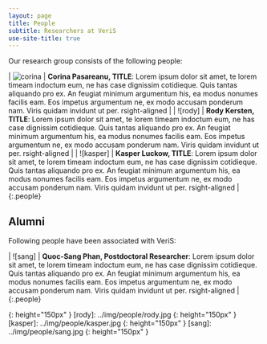 ```yaml
---
layout: page
title: People
subtitle: Researchers at VeriS
use-site-title: true
---
```


Our research group consists of the following people:

| ![corina]      | **Corina Pasareanu, TITLE**: Lorem ipsum dolor sit amet, te lorem timeam indoctum eum, ne has case dignissim cotidieque. Quis tantas aliquando pro ex. An feugiat minimum argumentum his, ea modus nonumes facilis eam. Eos impetus argumentum ne, ex modo accusam ponderum nam. Viris quidam invidunt ut per. rsight-aligned |
| ![rody]      | **Rody Kersten, TITLE**: Lorem ipsum dolor sit amet, te lorem timeam indoctum eum, ne has case dignissim cotidieque. Quis tantas aliquando pro ex. An feugiat minimum argumentum his, ea modus nonumes facilis eam. Eos impetus argumentum ne, ex modo accusam ponderum nam. Viris quidam invidunt ut per. rsight-aligned |
| ![kasper]      | **Kasper Luckow, TITLE**: Lorem ipsum dolor sit amet, te lorem timeam indoctum eum, ne has case dignissim cotidieque. Quis tantas aliquando pro ex. An feugiat minimum argumentum his, ea modus nonumes facilis eam. Eos impetus argumentum ne, ex modo accusam ponderum nam. Viris quidam invidunt ut per. rsight-aligned |
{:.people}


## Alumni
Following people have been associated with VeriS:

| ![sang]      | **Quoc-Sang Phan, Postdoctoral Researcher**: Lorem ipsum dolor sit amet, te lorem timeam indoctum eum, ne has case dignissim cotidieque. Quis tantas aliquando pro ex. An feugiat minimum argumentum his, ea modus nonumes facilis eam. Eos impetus argumentum ne, ex modo accusam ponderum nam. Viris quidam invidunt ut per. rsight-aligned |
{:.people}



[corina]: ../img/people/corina.png 
{: height="150px" }
[rody]: ../img/people/rody.jpg 
{: height="150px" }
[kasper]: ../img/people/kasper.jpg 
{: height="150px" }
[sang]: ../img/people/sang.jpg
{: height="150px" }



